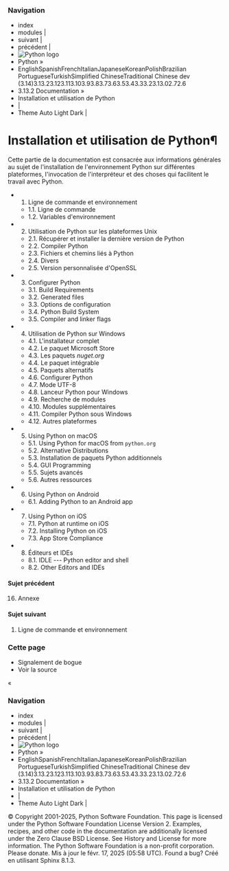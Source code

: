 ### Navigation
  * index
  * modules |
  * suivant |
  * précédent |
  * ![Python logo](https://docs.python.org/fr/3/_static/py.svg)
  * Python »
  * EnglishSpanishFrenchItalianJapaneseKoreanPolishBrazilian PortugueseTurkishSimplified ChineseTraditional Chinese
dev (3.14)3.13.23.123.113.103.93.83.73.63.53.43.33.23.13.02.72.6
  * 3.13.2 Documentation » 
  * Installation et utilisation de Python
  * | 
  * Theme  Auto Light Dark |


# Installation et utilisation de Python¶
Cette partie de la documentation est consacrée aux informations générales au sujet de l'installation de l'environnement Python sur différentes plateformes, l'invocation de l'interpréteur et des choses qui facilitent le travail avec Python.
  * 1. Ligne de commande et environnement
    * 1.1. Ligne de commande
    * 1.2. Variables d'environnement
  * 2. Utilisation de Python sur les plateformes Unix
    * 2.1. Récupérer et installer la dernière version de Python
    * 2.2. Compiler Python
    * 2.3. Fichiers et chemins liés à Python
    * 2.4. Divers
    * 2.5. Version personnalisée d'OpenSSL
  * 3. Configurer Python
    * 3.1. Build Requirements
    * 3.2. Generated files
    * 3.3. Options de configuration
    * 3.4. Python Build System
    * 3.5. Compiler and linker flags
  * 4. Utilisation de Python sur Windows
    * 4.1. L'installateur complet
    * 4.2. Le paquet Microsoft Store
    * 4.3. Les paquets _nuget.org_
    * 4.4. Le paquet intégrable
    * 4.5. Paquets alternatifs
    * 4.6. Configurer Python
    * 4.7. Mode UTF-8
    * 4.8. Lanceur Python pour Windows
    * 4.9. Recherche de modules
    * 4.10. Modules supplémentaires
    * 4.11. Compiler Python sous Windows
    * 4.12. Autres plateformes
  * 5. Using Python on macOS
    * 5.1. Using Python for macOS from `python.org`
    * 5.2. Alternative Distributions
    * 5.3. Installation de paquets Python additionnels
    * 5.4. GUI Programming
    * 5.5. Sujets avancés
    * 5.6. Autres ressources
  * 6. Using Python on Android
    * 6.1. Adding Python to an Android app
  * 7. Using Python on iOS
    * 7.1. Python at runtime on iOS
    * 7.2. Installing Python on iOS
    * 7.3. App Store Compliance
  * 8. Éditeurs et IDEs
    * 8.1. IDLE --- Python editor and shell
    * 8.2. Other Editors and IDEs


#### Sujet précédent
16. Annexe
#### Sujet suivant
1. Ligne de commande et environnement
### Cette page
  * Signalement de bogue
  * Voir la source 


«
### Navigation
  * index
  * modules |
  * suivant |
  * précédent |
  * ![Python logo](https://docs.python.org/fr/3/_static/py.svg)
  * Python »
  * EnglishSpanishFrenchItalianJapaneseKoreanPolishBrazilian PortugueseTurkishSimplified ChineseTraditional Chinese
dev (3.14)3.13.23.123.113.103.93.83.73.63.53.43.33.23.13.02.72.6
  * 3.13.2 Documentation » 
  * Installation et utilisation de Python
  * | 
  * Theme  Auto Light Dark |


©  Copyright  2001-2025, Python Software Foundation. This page is licensed under the Python Software Foundation License Version 2. Examples, recipes, and other code in the documentation are additionally licensed under the Zero Clause BSD License. See History and License for more information. The Python Software Foundation is a non-profit corporation. Please donate. Mis à jour le févr. 17, 2025 (05:58 UTC). Found a bug? Créé en utilisant Sphinx 8.1.3. 

